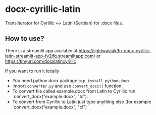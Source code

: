 # docx-cyrillic-latin
Transliterator for Cyrillic &lt;-> Latin (Serbian) for .docx files.

## How to use?
There is a streamlit app available at 
https://lightwastak3n-docx-cyrillic-latin-streamlit-app-fv2jfq.streamlitapp.com/
or
https://tinyurl.com/docxlatincyrillic

If you want to run it locally
- You need python docx package `pip install python-docx`
- Import `converter.py` and use `convert_docx()` function.
- To convert file called example.docx from Latin to Cyrillic run `convert_docx("example.docx", "lc").
- To convert from Cyrillic to Latin just type anything else (for example `convert_docx("example.docx", "cl")
